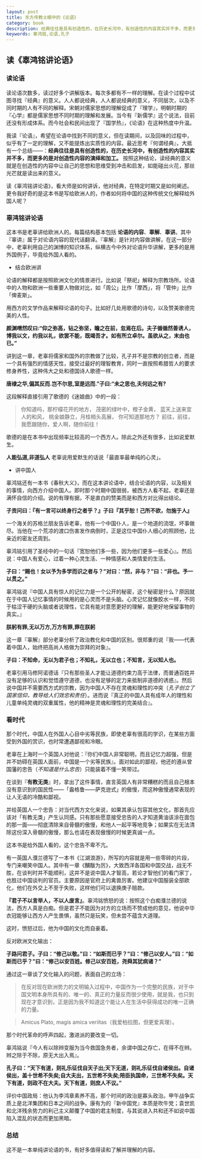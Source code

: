 ```yaml
---
layout: post
title: 东方传教士眼中的《论语》 
category: book
description: 经典往往是具有创造性的，在历史长河中，有创造性的内容其实并不多，而更多的是对创造性内容的演绎和加工。读经典的意义就是在创造性的内容中让自己的思想和思维受到冲击和启发，如能碰出火花，那丝光芒就是读出来的意义。
keywords: 辜鸿铭,论语,孔子
---
```


## 读《辜鸿铭讲论语》

### 读论语

读论语次数多，读过好多个讲解版本。每次多都有不一样的理解。在读个过程中试图寻找『经典』的意义。人人都说经典，人人都说经典的意义，不同层次，以及不同时期的人有不同的解释。宋朝对儒家思想的理解促成了『理学』，明朝时期的『心学』都是儒家思想不同时期的理解和发展。当今有『新儒学』这个说法，目前还没有形成体系。而今社会和民间出现了『国学热』，《论语》在这种热度中升温。

我读『论语』，希望在论语中找到不同的意义，但在读期间，以及回味的过程中，似乎有了一定的理解，又不能提炼出实质性的内容。最近思考『何谓经典』，大抵有一个总结——：**经典往往是具有创造性的，在历史长河中，有创造性的内容其实并不多，而更多的是对创造性内容的演绎和加工。** 按照这种结论，读经典的意义就是在创造性的内容中让自己的思想和思维受到冲击和启发，如能碰出火花，那丝光芒就是读出来的意义。

读《辜鸿铭讲论语》，看大师是如何讲诉，他对经典，在特定时期又是如何阐述。更令我好奇的是这本书是写给欧洲人的，作者如何将中国的这种传统文化解释给外国人呢？

### 辜鸿铭讲论语

这本书是老辜讲给欧洲人的。每篇结构基本包括 **论语的内容**、**辜解**、**辜讲**。其中『辜讲』属于对论语内容的现代话翻译。『辜解』是针对内容做讲解，在这一部分中，老辜利用自己的渊博的知识体系，纵横古今中外对论语升华讲解，更多的是用外国例子，毕竟给外国人看的。

+ 结合欧洲讲

论语的解释都是按照欧洲文化的情景进行。比如说「祭祀」解释为宗教场所。论语中的人物和欧洲一些重要人物做对比，如「周公」比作「摩西」，将「管仲」比作「俾麦斯」。

用西方的文学作品来解释论语的句子。比如好几处用歌德的诗句，以及赞美歌德完美的人性。

**颜渊喟然叹曰:“仰之弥高，钻之弥坚，瞻之在前，忽焉在后。夫子循循然善诱人，博我以文，约我以礼，欲罢不能，既竭吾才。如有所立卓尔。虽欲从之，末由也已。”**

讲到这一章，老辜将儒家和国外的宗教做了比较，孔子并不是宗教的创立者，而是一个具有强烈的情感天性，接受过最好的理智教育，同时一直按照希腊哲人的要求修身养性，这种伟大之处和德国诗人歌德一样。

**唐棣之华,偏其反而.岂不尔思,室是远而.”子曰:“未之思也,夫何远之有?**

这段解释直接引用了歌德的《迷娘曲》中的一段：
> 你知道吗，那柠檬花开的地方，
茂密的绿叶中，橙子金黄，
蓝天上送来宜人的和风，
桃金娘静立，月桂梢头高展，
你可知道那地方？
前往，前往，
我愿跟随你，爱人啊，随你前往！

歌德的是在本书中出现频率比较高的一个西方人。除此之外还有很多，比如说爱默生。

**人能弘道,非道弘人**
老辜说用爱默生的话说「最直率最单纯的心灵」。

+ 讲中国人

辜鸿铭还有一本书《春秋大义》，而在这本讲论语中，结合论语的内容，以及相关的事情，向西方介绍中国人。即时那个时期中国很弱，被西方人看不起，老辜还是满怀自信的介绍。说的有理有据，不是直白的赞美而是和西方对比得出结论。

**子贡问曰：『有一言可以终身行之者乎？』子曰『其乎恕！己所不欲，勿施于人』**

一个海关的苏格兰朋友告诉老辜，他有一个中国仆人，是一个地道的流氓，坏事做尽。当他在一个荒凉的渡口伤害发作病倒时，正是这位中国仆人细心的照顾他，比亲近的密友还周到。

辜鸿铭引用了圣经中的一句话『宽恕他们多一些，因为他们更多一些爱心』。然后说：中国人有爱心，过着一种心灵生活、一种情感和人类情爱的生活。

**子曰：“赐也！女以予为多学而识之者与？”对曰：“然，非与？”曰：“非也。予一以贯之。”**

辜鸿铭说『中国人具有惊人的记忆力是一个公开的秘密，这个秘密是什么？原因就在于中国人记忆事情的时候用的是心灵而不是头脑。心灵记忆就像胶水一样，不同于枯涩干硬的头脑或者说理性，它具有能对意愿更好的理解，能更好地保留事物的真实。』

**朕躬有罪,无以万方,万方有罪,罪在朕躬**

这一章『辜解』部分老辜分析了政治教化和中国的区别。很郑重的说『我——代表着中国人，始终把高尚人格做为崇拜的对象』。

**子曰：不知命，无以为君子也；不知礼，无以立也；不知言，无以知人也。**

老辜引用马修阿诺德话『只有那些圣人才能让道德约束力高于法律，而普通百姓并没有足够的认识和觉悟遵守道德，也没有足够的定力来抵制非道德的诱惑』。然后说中国并不需要西方式的宗教，因为中国人不存在灵魂和理性的冲突（*孔子创立了国家信仰，教导给人们效忠和责任*）。进而说『真正的中国人具有成年人的理性和儿童单纯灵魂的双重属性，他的精神是灵魂和理性的完美结合』。

### 看时代

那个时代，中国人在外国人心目中劣等民族，即使老辜有很高的学识，在某些方面受到外国的赏识，也时常遭遇鄙视和冷眼。

老辜在上海时一个英国人对他说：『你们中国人非常聪明，而且记忆力超强，但是并不妨碍在英国人面前，中国是一个劣等民族』。面对如此的鄙视，他还的遵从曾国藩的忠告（*不知道是什么忠告*）只能装着不懂一笑带过。

在谈到『**有教无类**』时，拿出了这件事情，直言英国人有非常糟糕的而且自己根本没有意识到的国民性——「盎格鲁——萨克逊式」的傲慢，而这种傲慢通常表现的让人无语的冷酷和鄙视。

并给英国人一个忠告：对当代西方文化来说，如果其承认包容其他文化，那首先应该对「有教无类」产生认同感。只有那些愿意接受忠告的人才知道黄油该涂在面包的那一面——彻底清除来自骨髓的傲慢，和他人一起平等地竞争；如果实在无法清除这份深入骨髓的傲慢，那么也请在表现傲慢的时候更真诚一点。

这本书是给外国人看的，这个忠告不卑不亢。

有一英国人濮兰德写了一本书《江湖浪游》，所写的内容就是用一些零碎的片段，专门来嘲笑中国人。其中有一章《黼黻为厉》，大致西洋各国和中国交战，战无不胜，在谈判时并不能顺利，这并不是说中国人才智高，若论才智他们的看门家丁，也胜过中国谈判的官员。主要原因是官府上的禽兽厉害。他建议中国服装全部欧化，他们在外交上不至于失败，这样他们可以退换庚子赔款。

**『君子不以言举人，不以人废言』**。辜鸿铭愤怒的说：按照这个白痴濮兰德的说法，西方人真是白痴。但是君子不能因为对方的立场而不赞成他的意见，他说中华衣冠能够让西方人产生畏惧，虽然只是玩笑，但未尝不蕴含大道理。

这时，愤怒过后，他为中国的文化而自豪着。

反对欧洲文化输出：

**子路问君子。子曰：“修己以敬。”曰：“如斯而已乎？”曰：“修己以安人。”曰：“如斯而已乎？”曰：“修己以安百姓。修己以安百姓，尧舜其犹病诸？”**

通过这一章谈了文化输入的问题，表面自己的立场：
> 在反对现在欧洲势力的文明输入过程中，中国作为一个完整的民族，对于中国文明本身所具有的、唯一的、真正的力量反而很少使用，就是我，也只到现在才意识到，正是因为我不知道这个能让人在生活中获得成功的唯一正确的力量。

>Amicus Plato, magis amica veriitas（我爱柏拉图，但更爱真理）。

那个时代革命的呼声四起，激进派的要改变一切。

辜鸿铭说『今人有以除辫变服为当今救国急务者，余谓中国之存亡，在得不在辫。辫之除于不除，原无大出入焉』。

**孔子曰：“天下有道，则礼乐征伐自天子出;天下无道，则礼乐征伐自诸侯出。自诸侯出，盖十世希不失矣;自大夫出，五世希不失矣;陪臣执国命，三世希不失矣。天下有道，则政不在大夫。天下有道，则庶人不议。”**

评价中国政局：他认为李鸿章素养不高，那个时间的政治是寡头政治。甲午战争实质上是北洋集团和日本之间的战争。康有为的『新中国党』本质是吹牛党；袁世凯和北洋残余势力的利己主义颠覆了中国的君主制度，与其说进入共和还不如说中国陷入混乱的状态而更加黑暗。

### 总结

这不是一本单纯讲论语的书，有好多值得读和了解并理解的内容。
